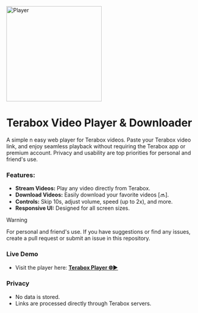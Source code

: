 <p align="left">
  <img src="https://vectorseek.com/wp-content/uploads/2023/11/TeraBox-Logo-Vector.svg-.png" alt="Player" width="250">
</p>

# Terabox Video Player & Downloader

A simple n easy web player for Terabox videos. Paste your Terabox video link, and enjoy seamless playback without requiring the Terabox app or premium account. Privacy and usability are top priorities for personal and friend's use.

### Features:
- **Stream Videos:** Play any video directly from Terabox.
- **Download Videos:** Easily download your favorite videos [🔜].
- **Controls:** Skip 10s, adjust volume, speed (up to 2x), and more.
- **Responsive UI:** Designed for all screen sizes.

> [!Warning]
> For personal and friend's use. If you have suggestions or find any issues, create a pull request or submit an issue in this repository.

### Live Demo
- Visit the player here: **[Terabox Player 🌐▶️](https://cu-sanjay.github.io/TeraBox)**

### Privacy
- No data is stored.
- Links are processed directly through Terabox servers.
